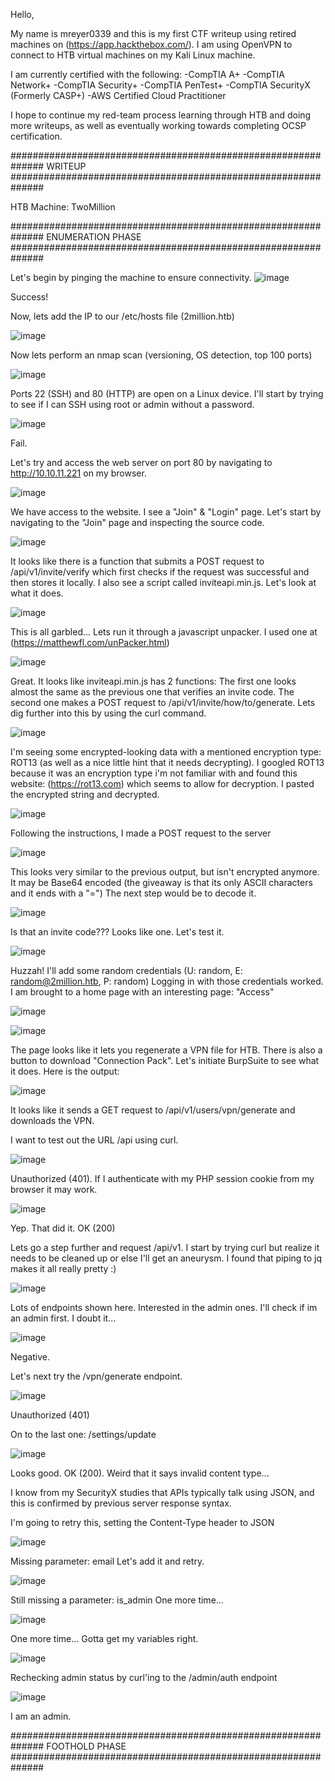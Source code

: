 Hello,

  My name is mreyer0339 and this is my first CTF writeup using retired machines on (https://app.hackthebox.com/). I am using OpenVPN to connect to HTB virtual machines on my Kali Linux machine. 

  I am currently certified with the following:
  -CompTIA A+
  -CompTIA Network+
  -CompTIA Security+
  -CompTIA PenTest+
  -CompTIA SecurityX (Formerly CASP+)
  -AWS Certified Cloud Practitioner

  I hope to continue my red-team process learning through HTB and doing more writeups, as well as eventually working towards completing OCSP certification.

  

############################################################## WRITEUP ############################################################## 

HTB Machine: TwoMillion

############################################################## ENUMERATION PHASE ##############################################################

Let's begin by pinging the machine to ensure connectivity.
![image](https://github.com/user-attachments/assets/a6aede84-cb42-4e54-a071-0052116a3b92)

Success!

Now, lets add the IP to our /etc/hosts file (2million.htb)

![image](https://github.com/user-attachments/assets/7abc96a0-3dc3-4503-a534-6b0f79e85d88)

Now lets perform an nmap scan (versioning, OS detection, top 100 ports)

![image](https://github.com/user-attachments/assets/283ba6b7-5a4f-4d60-b3f1-28766ed51d7d)

Ports 22 (SSH) and 80 (HTTP) are open on a Linux device.
I'll start by trying to see if I can SSH using root or admin without a password.

![image](https://github.com/user-attachments/assets/a7786c71-ac18-4754-8cac-3f18144f7a9a)

Fail.

Let's try and access the web server on port 80 by navigating to http://10.10.11.221 on my browser.

![image](https://github.com/user-attachments/assets/a5998660-2fc8-4a15-91ed-32b1516ebacb)

We have access to the website. I see a "Join" & "Login" page. Let's start by navigating to the "Join" page and inspecting the source code.

![image](https://github.com/user-attachments/assets/d5dabba3-d179-4ce3-a0be-46a9144fe9b7)

It looks like there is a function that submits a POST request to /api/v1/invite/verify which first checks if the request was successful and then stores it locally.
I also see a script called inviteapi.min.js. Let's look at what it does.

![image](https://github.com/user-attachments/assets/306c2c20-1a75-4151-810c-31952a4cf3de)

This is all garbled...  Lets run it through a javascript unpacker. I used one at (https://matthewfl.com/unPacker.html)

![image](https://github.com/user-attachments/assets/9d713346-6bc0-4fb4-82ec-3f93d20fcc76)

Great. It looks like inviteapi.min.js has 2 functions: The first one looks almost the same as the previous one that verifies an invite code. The second one makes a POST request to /api/v1/invite/how/to/generate.
Lets dig further into this by using the curl command.

![image](https://github.com/user-attachments/assets/a42dcd1f-3278-4563-87ac-6b9272a88fc3)

I'm seeing some encrypted-looking data with a mentioned encryption type: ROT13 (as well as a nice little hint that it needs decrypting).
I googled ROT13 because it was an encryption type i'm not familiar with and found this website: (https://rot13.com) which seems to allow for decryption. I pasted the encrypted string and decrypted.

![image](https://github.com/user-attachments/assets/a91c3ee0-a817-443a-9954-6cd94a127c45)

Following the instructions, I made a POST request to the server

![image](https://github.com/user-attachments/assets/d330ada2-f455-4391-ba24-c3636d22f8b2)

This looks very similar to the previous output, but isn't encrypted anymore. It may be Base64 encoded (the giveaway is that its only ASCII characters and it ends with a "=")
The next step would be to decode it.

![image](https://github.com/user-attachments/assets/f688c32e-3ef9-467e-9e5c-396a7118c439)

Is that an invite code??? Looks like one. Let's test it.

![image](https://github.com/user-attachments/assets/5eaf038b-8cc1-4f96-9363-08c5bce296ea)

Huzzah! I'll add some random credentials (U: random, E: random@2million.htb, P: random)
Logging in with those credentials worked. I am brought to a home page with an interesting page: "Access"

![image](https://github.com/user-attachments/assets/2996cac5-95e9-41a1-8ea6-e2a2b4f8d889)

![image](https://github.com/user-attachments/assets/38333781-fa25-4c9c-bf52-8adfad8148d6)

The page looks like it lets you regenerate a VPN file for HTB. There is also a button to download "Connection Pack". Let's initiate BurpSuite to see what it does. Here is the output:

![image](https://github.com/user-attachments/assets/66446107-4f68-4527-b516-e2fff59f2f09)

It looks like it sends a GET request to /api/v1/users/vpn/generate and downloads the VPN.

I want to test out the URL /api using curl.

![image](https://github.com/user-attachments/assets/f58ac72e-744f-46f2-a67f-383e23aec9af)

Unauthorized (401). If I authenticate with my PHP session cookie from my browser it may work.

![image](https://github.com/user-attachments/assets/7d3e4203-e7bc-4bb8-a1c2-be99ae24661b)

Yep. That did it. OK (200)

Lets go a step further and request /api/v1. 
I start by trying curl but realize it needs to be cleaned up or else I'll get an aneurysm. I found that piping to jq makes it all really pretty :)

![image](https://github.com/user-attachments/assets/0870920e-f7b1-4f5d-b4ee-367eebe573f6)

Lots of endpoints shown here. Interested in the admin ones.
I'll check if im an admin first. I doubt it...

![image](https://github.com/user-attachments/assets/dfc4686a-70ac-433b-a825-fbe515bd212c)

Negative. 

Let's next try the /vpn/generate endpoint.

![image](https://github.com/user-attachments/assets/0dbbf4d9-ad30-47d4-b690-2a39ef6ca47a)

Unauthorized (401)

On to the last one: /settings/update

![image](https://github.com/user-attachments/assets/61e6de69-20e4-45ed-9a2d-3a4a9d184f8c)

Looks good. OK (200). Weird that it says invalid content type... 

I know from my SecurityX studies that APIs typically talk using JSON, and this is confirmed by previous server response syntax.

I'm going to retry this, setting the Content-Type header to JSON

![image](https://github.com/user-attachments/assets/71672c2d-e6bf-4037-8dcc-82d16d6f6a16)

Missing parameter: email
Let's add it and retry.

![image](https://github.com/user-attachments/assets/1b473969-bbf1-4d62-b419-498f920432e9)

Still missing a parameter: is_admin
One more time...

![image](https://github.com/user-attachments/assets/347840c8-b90d-46fe-ba43-cb4782b5c1b2)

One more time...
Gotta get my variables right.

![image](https://github.com/user-attachments/assets/1f3a3f45-6f60-4aa1-a228-2880d2424e75)

Rechecking admin status by curl'ing to the /admin/auth endpoint

![image](https://github.com/user-attachments/assets/95f4bcbb-de36-4b49-8b31-815595c632a9)

I am an admin. 

############################################################## FOOTHOLD PHASE ##############################################################







